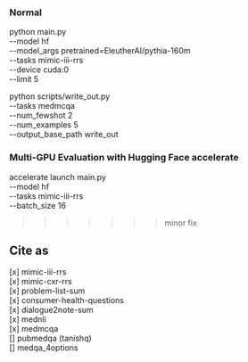 ### Normal

python main.py \
--model hf \
--model_args pretrained=EleutherAI/pythia-160m \
--tasks mimic-iii-rrs \
--device cuda:0 \
--limit 5

python scripts/write_out.py \
--tasks medmcqa \
--num_fewshot 2 \
--num_examples 5 \
--output_base_path write_out

### Multi-GPU Evaluation with Hugging Face accelerate

accelerate launch main.py \
--model hf \
--tasks mimic-iii-rrs \
--batch_size 16 
>>>>>>> minor fix

## Cite as

[x] mimic-iii-rrs<br/>
[x] mimic-cxr-rrs<br/>
[x] problem-list-sum<br/>
[x] consumer-health-questions<br/>
[x] dialogue2note-sum<br/>
[x] mednli<br/>
[x] medmcqa<br/>
[] pubmedqa (tanishq) <br/>
[] medqa_4options<br/>

